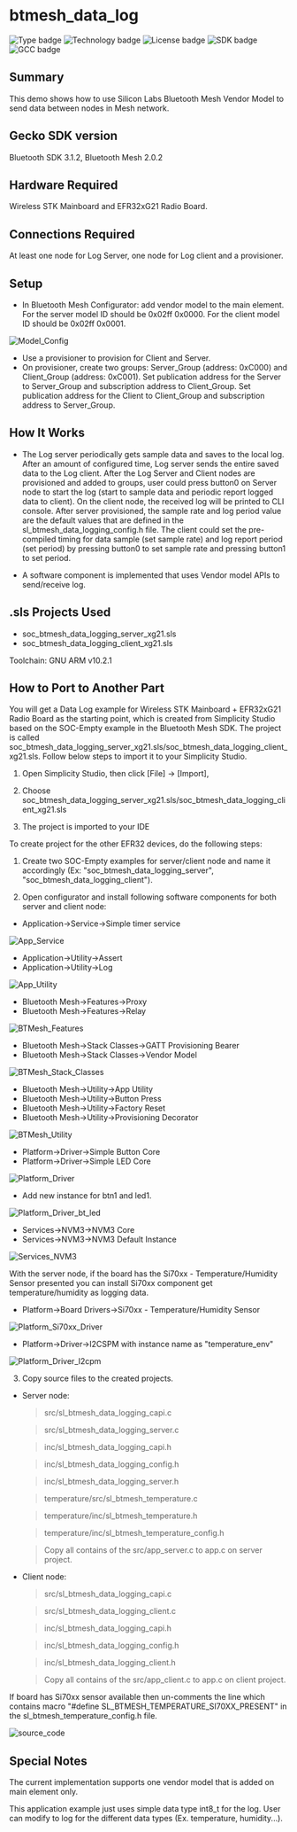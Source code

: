 # btmesh_data_log #
![Type badge](https://img.shields.io/badge/Type-Virtual%20application-green)
![Technology badge](https://img.shields.io/badge/Technology-Bluetooth%20Mesh-green)
![License badge](https://img.shields.io/badge/License-Zlib-green)
![SDK badge](https://img.shields.io/badge/SDK-v3.1.2-green)
![GCC badge](https://img.shields.io/endpoint?url=https://raw.githubusercontent.com/SiliconLabs/application_examples_ci/master/bluetooth_mesh_applications/btmesh_temperature_log_gcc.json)

## Summary ##

This demo shows how to use Silicon Labs Bluetooth Mesh Vendor Model to send data between nodes in Mesh network.

## Gecko SDK version ##

Bluetooth SDK 3.1.2, Bluetooth Mesh 2.0.2

## Hardware Required ##

Wireless STK Mainboard and EFR32xG21 Radio Board. 

## Connections Required ##

At least one node for Log Server, one node for Log client and a provisioner.

## Setup ##

- In Bluetooth Mesh Configurator: add vendor model to the main element.
		For the server model ID should be 0x02ff 0x0000.
		For the client model ID should be 0x02ff 0x0001.

![Model_Config](doc/Model_Config.png)

- Use a provisioner to provision for Client and Server.
- On provisioner, create two groups: Server_Group (address: 0xC000) and Client_Group (address: 0xC001).
		Set publication address for the Server to Server_Group and subscription address to Client_Group.
		Set publication address for the Client to Client_Group and subscription address to Server_Group.
	
## How It Works ##

- The Log server periodically gets sample data and saves to the local log. After an amount of configured time, Log server sends the entire saved data to the Log client.
After the Log Server and Client nodes are provisioned and added to groups, user could press button0 on Server node to start the log (start to sample data and periodic report logged data to client).
On the client node, the received log will be printed to CLI console. After server provisioned, the sample rate and log period value are the default values that are defined in the sl_btmesh_data_logging_config.h file.
The client could set the pre-compiled timing for data sample (set sample rate) and log report period (set period) by pressing button0 to set sample rate and pressing button1 to set period.

- A software component is implemented that uses Vendor model APIs to send/receive log.

## .sls Projects Used ##

- soc_btmesh_data_logging_server_xg21.sls
- soc_btmesh_data_logging_client_xg21.sls

Toolchain: GNU ARM v10.2.1

## How to Port to Another Part ##

You will get a Data Log example for Wireless STK Mainboard + EFR32xG21 Radio Board as the starting point, which is created from Simplicity Studio based on the SOC-Empty example in the Bluetooth Mesh SDK. The project is called soc_btmesh_data_logging_server_xg21.sls/soc_btmesh_data_logging_client_xg21.sls. Follow below steps to import it to your Simplicity Studio.

1)   Open Simplicity Studio, then click [File] -> [Import], 

2)   Choose soc_btmesh_data_logging_server_xg21.sls/soc_btmesh_data_logging_client_xg21.sls

3)   The project is imported to your IDE

To create project for the other EFR32 devices, do the following steps:

1)   Create two SOC-Empty examples for server/client node and name it accordingly (Ex: "soc_btmesh_data_logging_server", "soc_btmesh_data_logging_client").

2)   Open configurator and install following software components for both server and client node:
- Application->Service->Simple timer service

![App_Service](doc/App_Service.png)

- Application->Utility->Assert
- Application->Utility->Log

![App_Utility](doc/App_Utility.png)

- Bluetooth Mesh->Features->Proxy
- Bluetooth Mesh->Features->Relay

![BTMesh_Features](doc/BTMesh_Features.png)

- Bluetooth Mesh->Stack Classes->GATT Provisioning Bearer
- Bluetooth Mesh->Stack Classes->Vendor Model

![BTMesh_Stack_Classes](doc/BTMesh_Stack_Classes.png)

- Bluetooth Mesh->Utility->App Utility
- Bluetooth Mesh->Utility->Button Press
- Bluetooth Mesh->Utility->Factory Reset
- Bluetooth Mesh->Utility->Provisioning Decorator

![BTMesh_Utility](doc/BTMesh_Utility.png)

- Platform->Driver->Simple Button Core
- Platform->Driver->Simple LED Core

![Platform_Driver](doc/Platform_Driver.png)

- Add new instance for btn1 and led1.

![Platform_Driver_bt_led](doc/Platform_Driver_bt_led.png)

- Services->NVM3->NVM3 Core
- Services->NVM3->NVM3 Default Instance

![Services_NVM3](doc/Services_NVM3.png)

With the server node, if the board has the Si70xx - Temperature/Humidity Sensor presented you can install Si70xx component get temperature/humidity as logging data.

- Platform->Board Drivers->Si70xx - Temperature/Humidity Sensor

![Platform_Si70xx_Driver](doc/Platform_Si70xx_Driver.png)

- Platform->Driver->I2CSPM  with instance name as "temperature_env"

![Platform_Driver_I2cpm](doc/Platform_Driver_I2cpm.png)


3)   Copy source files to the created projects.
- Server node:
  > src/sl_btmesh_data_logging_capi.c
  
  > src/sl_btmesh_data_logging_server.c
  
  > inc/sl_btmesh_data_logging_capi.h
  
  > inc/sl_btmesh_data_logging_config.h
  
  > inc/sl_btmesh_data_logging_server.h
  
  > temperature/src/sl_btmesh_temperature.c
  
  > temperature/inc/sl_btmesh_temperature.h
  
  > temperature/inc/sl_btmesh_temperature_config.h
  
  > Copy all contains of the src/app_server.c to app.c on server project.
  
- Client node:
  > src/sl_btmesh_data_logging_capi.c
  
  > src/sl_btmesh_data_logging_client.c
  
  > inc/sl_btmesh_data_logging_capi.h
  
  > inc/sl_btmesh_data_logging_config.h
  
  > inc/sl_btmesh_data_logging_client.h
  
  > Copy all contains of the src/app_client.c to app.c on client project.

If board has Si70xx sensor available then un-comments the line which contains macro "#define SL_BTMESH_TEMPERATURE_SI70XX_PRESENT" in the sl_btmesh_temperature_config.h file.

![source_code](doc/source_code.png)

## Special Notes ##

The current implementation supports one vendor model that is added on main element only.

This application example just uses simple data type int8_t for the log. User can modify to log for the different data types (Ex. temperature, humidity...).
